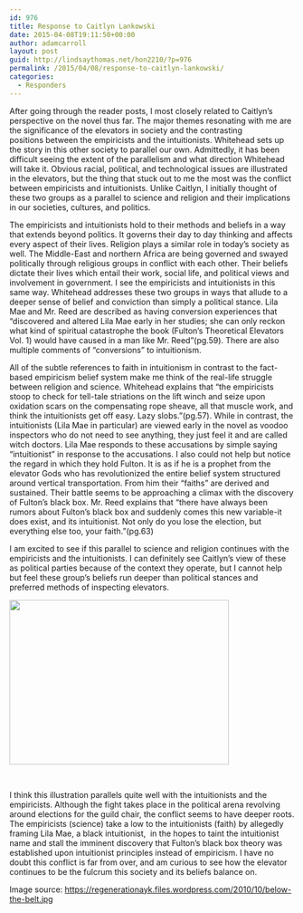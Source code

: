 ```yaml
---
id: 976
title: Response to Caitlyn Lankowski
date: 2015-04-08T19:11:50+00:00
author: adamcarroll
layout: post
guid: http://lindsaythomas.net/hon2210/?p=976
permalink: /2015/04/08/response-to-caitlyn-lankowski/
categories:
  - Responders
---
```

After going through the reader posts, I most closely related to Caitlyn&#8217;s perspective on the novel thus far. The major themes resonating with me are the significance of the elevators in society and the contrasting positions between the empiricists and the intuitionists. Whitehead sets up the story in this other society to parallel our own. Admittedly, it has been difficult seeing the extent of the parallelism and what direction Whitehead will take it. Obvious racial, political, and technological issues are illustrated in the elevators, but the thing that stuck out to me the most was the conflict between empiricists and intuitionists. Unlike Caitlyn, I initially thought of these two groups as a parallel to science and religion and their implications in our societies, cultures, and politics.

The empiricists and intuitionists hold to their methods and beliefs in a way that extends beyond politics. It governs their day to day thinking and affects every aspect of their lives. Religion plays a similar role in today&#8217;s society as well. The Middle-East and northern Africa are being governed and swayed politically through religious groups in conflict with each other. Their beliefs dictate their lives which entail their work, social life, and political views and involvement in government. I see the empiricists and intuitionists in this same way. Whitehead addresses these two groups in ways that allude to a deeper sense of belief and conviction than simply a political stance. Lila Mae and Mr. Reed are described as having conversion experiences that &#8220;discovered and altered Lila Mae early in her studies; she can only reckon what kind of spiritual catastrophe the book (Fulton&#8217;s Theoretical Elevators Vol. 1) would have caused in a man like Mr. Reed&#8221;(pg.59). There are also multiple comments of &#8220;conversions&#8221; to intuitionism.

All of the subtle references to faith in intuitionism in contrast to the fact-based empiricism belief system make me think of the real-life struggle between religion and science. Whitehead explains that &#8220;the empiricists stoop to check for tell-tale striations on the lift winch and seize upon oxidation scars on the compensating rope sheave, all that muscle work, and think the intuitionists get off easy. Lazy slobs.&#8221;(pg.57). While in contrast, the intuitionists (Lila Mae in particular) are viewed early in the novel as voodoo inspectors who do not need to see anything, they just feel it and are called witch doctors. Lila Mae responds to these accusations by simple saying &#8220;intuitionist&#8221; in response to the accusations. I also could not help but notice the regard in which they hold Fulton. It is as if he is a prophet from the elevator Gods who has revolutionized the entire belief system structured around vertical transportation. From him their &#8220;faiths&#8221; are derived and sustained. Their battle seems to be approaching a climax with the discovery of Fulton&#8217;s black box. Mr. Reed explains that &#8220;there have always been rumors about Fulton&#8217;s black box and suddenly comes this new variable-it does exist, and its intuitionist. Not only do you lose the election, but everything else too, your faith.&#8221;(pg.63)

I am excited to see if this parallel to science and religion continues with the empiricists and the intuitionists. I can definitely see Caitlyn&#8217;s view of these as political parties because of the context they operate, but I cannot help but feel these group&#8217;s beliefs run deeper than political stances and preferred methods of inspecting elevators.
  
<img class="alignnone" src="https://regenerationayk.files.wordpress.com/2010/10/below-the-belt.jpg" alt="" width="388" height="291" />

&nbsp;

I think this illustration parallels quite well with the intuitionists and the empiricists. Although the fight takes place in the political arena revolving around elections for the guild chair, the conflict seems to have deeper roots. The empiricists (science) take a low to the intuitionists (faith) by allegedly framing Lila Mae, a black intuitionist,  in the hopes to taint the intuitionist name and stall the imminent discovery that Fulton&#8217;s black box theory was established upon intuitionist principles instead of empiricism. I have no doubt this conflict is far from over, and am curious to see how the elevator continues to be the fulcrum this society and its beliefs balance on.

Image source: https://regenerationayk.files.wordpress.com/2010/10/below-the-belt.jpg